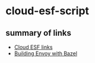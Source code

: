 # cloud-esf-script

## summary of links
* [Cloud ESF links](go/cloud-esf-links)
* [Building Envoy with Bazel](https://github.com/envoyproxy/envoy/blob/master/bazel/README.md)
